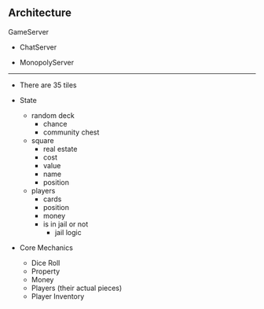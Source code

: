  
## Architecture
 

GameServer


* ChatServer


* MonopolyServer

---

 
* There are 35 tiles

* State
	* random deck
		* chance
		* community chest
	* square
		* real estate
		* cost
		* value
		* name
		* position
	* players
		* cards
		* position
		* money
		* is in jail or not
			* jail logic
			
* Core Mechanics
	* Dice Roll
	* Property
	* Money
	* Players (their actual pieces)
	* Player Inventory
	
	